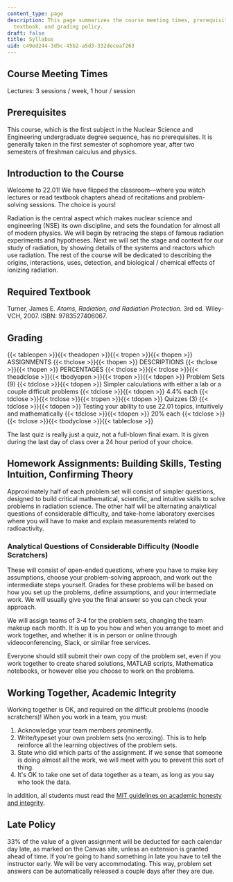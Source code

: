 ```yaml
---
content_type: page
description: This page summarizes the course meeting times, prerequisites, objectives,
  textbook, and grading policy.
draft: false
title: Syllabus
uid: c49ed244-3d5c-45b2-a5d3-332deceaf263
---
```

## Course Meeting Times

Lectures: 3 sessions / week, 1 hour / session

## Prerequisites

This course, which is the first subject in the Nuclear Science and Engineering undergraduate degree sequence, has no prerequisites. It is generally taken in the first semester of sophomore year, after two semesters of freshman calculus and physics.

## Introduction to the Course

Welcome to 22.01! We have flipped the classroom—where you watch lectures or read textbook chapters ahead of recitations and problem-solving sessions. The choice is yours!

Radiation is the central aspect which makes nuclear science and engineering (NSE) its own discipline, and sets the foundation for almost all of modern physics. We will begin by retracing the steps of famous radiation experiments and hypotheses. Next we will set the stage and context for our study of radiation, by showing details of the systems and reactors which use radiation. The rest of the course will be dedicated to describing the origins, interactions, uses, detection, and biological / chemical effects of ionizing radiation.

## Required Textbook

Turner, James E. *Atoms, Radiation, and Radiation Protection*. 3rd ed. Wiley-VCH, 2007. ISBN: 9783527406067.

## Grading

{{< tableopen >}}{{< theadopen >}}{{< tropen >}}{{< thopen >}}
ASSIGNMENTS
{{< thclose >}}{{< thopen >}}
DESCRIPTIONS
{{< thclose >}}{{< thopen >}}
PERCENTAGES
{{< thclose >}}{{< trclose >}}{{< theadclose >}}{{< tbodyopen >}}{{< tropen >}}{{< tdopen >}}
Problem Sets (9)
{{< tdclose >}}{{< tdopen >}}
Simpler calculations with either a lab or a couple difficult problems
{{< tdclose >}}{{< tdopen >}}
4.4% each
{{< tdclose >}}{{< trclose >}}{{< tropen >}}{{< tdopen >}}
Quizzes (3)
{{< tdclose >}}{{< tdopen >}}
Testing your ability to use 22.01 topics, intuitively and mathematically
{{< tdclose >}}{{< tdopen >}}
20% each
{{< tdclose >}}{{< trclose >}}{{< tbodyclose >}}{{< tableclose >}}

The last quiz is really just a quiz, not a full-blown final exam. It is given during the last day of class over a 24 hour period of your choice.

## Homework Assignments: Building Skills, Testing Intuition, Confirming Theory

Approximately half of each problem set will consist of simpler questions, designed to build critical mathematical, scientific, and intuitive skills to solve problems in radiation science. The other half will be alternating analytical questions of considerable difficulty, and take-home laboratory exercises where you will have to make and explain measurements related to radioactivity.

### Analytical Questions of Considerable Difficulty (Noodle Scratchers)

These will consist of open-ended questions, where you have to make key assumptions, choose your problem-solving approach, and work out the intermediate steps yourself. Grades for these problems will be based on how you set up the problems, define assumptions, and your intermediate work. We will usually give you the final answer so you can check your approach.

We will assign teams of 3-4 for the problem sets, changing the team makeup each month. It is up to you how and when you arrange to meet and work together, and whether it is in person or online through videoconferencing, Slack, or similar free services.

Everyone should still submit their own copy of the problem set, even if you work together to create shared solutions, MATLAB scripts, Mathematica notebooks, or however else you choose to work on the problems.

## Working Together, Academic Integrity

Working together is OK, and required on the difficult problems (noodle scratchers)! When you work in a team, you must:

1. Acknowledge your team members prominently.
2. Write/typeset your own problem sets (no xeroxing). This is to help reinforce all the learning objectives of the problem sets.
3. State who did which parts of the assignment. If we sense that someone is doing almost all the work, we will meet with you to prevent this sort of thing.
4. It's OK to take one set of data together as a team, as long as you say who took the data.

In addition, all students must read the [MIT guidelines on academic honesty and integrity](http://integrity.mit.edu/).

## Late Policy

33% of the value of a given assignment will be deducted for each calendar day late, as marked on the Canvas site, unless an extension is granted ahead of time. If you're going to hand something in late you have to tell the instructor early. We will be very accommodating. This way, problem set answers can be automatically released a couple days after they are due.